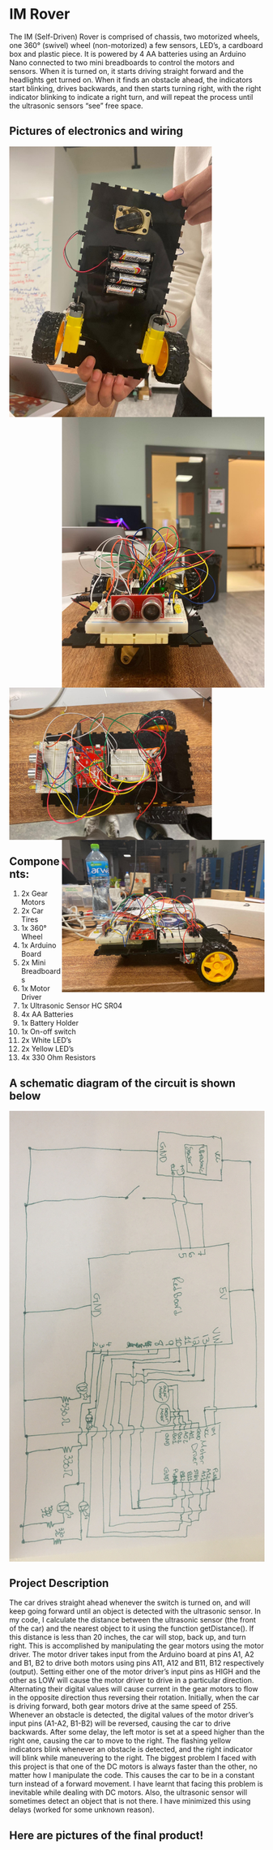 # IM Rover
The IM (Self-Driven) Rover is comprised of chassis, two motorized wheels, one 360° (swivel) wheel (non-motorized) a few sensors, LED’s, a cardboard box and plastic piece. It is powered by 4 AA batteries using an Arduino Nano connected to two mini breadboards to control the motors and sensors. When it is turned on, it starts driving straight forward and the headlights get turned on. When it finds an obstacle ahead, the indicators start blinking, drives backwards, and then starts turning right, with the right indicator blinking to indicate a right turn, and will repeat the process until the ultrasonic sensors “see” free space. 

## Pictures of electronics and wiring

[<img align="center" src="https://github.com/youssef-ahamid/introToIM/blob/master/Midterm/bottom.jpg" alt="bottom" width="400">](#)
[<img align="right" src="https://github.com/youssef-ahamid/introToIM/blob/master/Midterm/front.JPG" alt="front" width="400">](#)

[<img align="center" src="https://github.com/youssef-ahamid/introToIM/blob/master/Midterm/top.JPG" alt="top" width="400">](#)
[<img align="right" src="https://github.com/youssef-ahamid/introToIM/blob/master/Midterm/side.jpg" alt="side" width="400">](#)

## Components:
1.	2x Gear Motors
2.	2x Car Tires
3.	1x 360° Wheel
4.	1x Arduino Board 
5.	2x Mini Breadboards
6.	1x Motor Driver 
7.	1x Ultrasonic Sensor HC SR04 
8.	4x AA Batteries 
9.	1x Battery Holder
10.	1x On-off switch
11.	2x White LED’s
12.	2x Yellow LED’s
13.	4x 330 Ohm Resistors


## A schematic diagram of the circuit is shown below

[<img align="center" src="https://github.com/youssef-ahamid/introToIM/blob/master/Midterm/schematic.jpg" alt="schematic" width="1000">](#)

## Project Description

The car drives straight ahead whenever the switch is turned on, and will keep going forward until an object is detected with the ultrasonic sensor. In my code, I calculate the distance between the ultrasonic sensor (the front of the car) and the nearest object to it using the function getDistance(). If this distance is less than 20 inches, the car will stop, back up, and turn right. This is accomplished by manipulating the gear motors using the motor driver. The motor driver takes input from the Arduino board at pins A1, A2 and B1, B2 to drive both motors using pins A11, A12 and B11, B12 respectively (output). Setting either one of the motor driver’s input pins as HIGH and the other as LOW will cause the motor driver to drive in a particular direction. Alternating their digital values will cause current in the gear motors to flow in the opposite direction thus reversing their rotation. Initially, when the car is driving forward, both gear motors drive at the same speed of 255. Whenever an obstacle is detected, the digital values of the motor driver’s input pins (A1-A2, B1-B2) will be reversed, causing the car to drive backwards. After some delay, the left motor is set at a speed higher than the right one, causing the car to move to the right. The flashing yellow indicators blink whenever an obstacle is detected, and the right indicator will blink while maneuvering to the right.
The biggest problem I faced with this project is that one of the DC motors is always faster than the other, no matter how I manipulate the code. This causes the car to be in a constant turn instead of a forward movement. I have learnt that facing this problem is inevitable while dealing with DC motors. Also, the ultrasonic sensor will sometimes detect an object that is not there. I have minimized this using delays (worked for some unknown reason).

## Here are pictures of the final product!

